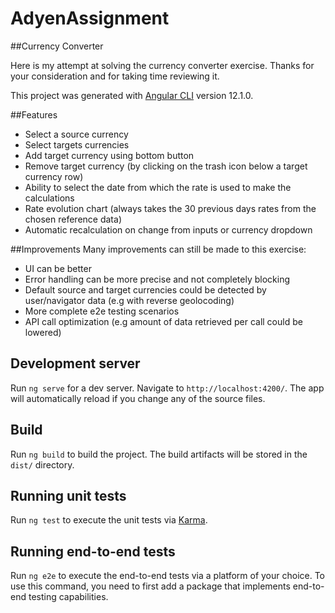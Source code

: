 # AdyenAssignment

##Currency Converter

Here is my attempt at solving the currency converter exercise.
Thanks for your consideration and for taking time reviewing it.

This project was generated with [Angular CLI](https://github.com/angular/angular-cli) version 12.1.0.

##Features
* Select a source currency
* Select targets currencies
* Add target currency using bottom button
* Remove target currency (by clicking on the trash icon below a target currency row)
* Ability to select the date from which the rate is used to make the calculations
* Rate evolution chart (always takes the 30 previous days rates from the chosen reference data)
* Automatic recalculation on change from inputs or currency dropdown

##Improvements
Many improvements can still be made to this exercise:
* UI can be better
* Error handling can be more precise and not completely blocking
* Default source and target currencies could be detected by user/navigator data (e.g with reverse geolocoding)
* More complete e2e testing scenarios
* API call optimization (e.g amount of data retrieved per call could be lowered)


## Development server

Run `ng serve` for a dev server. Navigate to `http://localhost:4200/`. The app will automatically reload if you change any of the source files.

## Build

Run `ng build` to build the project. The build artifacts will be stored in the `dist/` directory.

## Running unit tests

Run `ng test` to execute the unit tests via [Karma](https://karma-runner.github.io).

## Running end-to-end tests

Run `ng e2e` to execute the end-to-end tests via a platform of your choice. To use this command, you need to first add a package that implements end-to-end testing capabilities.
